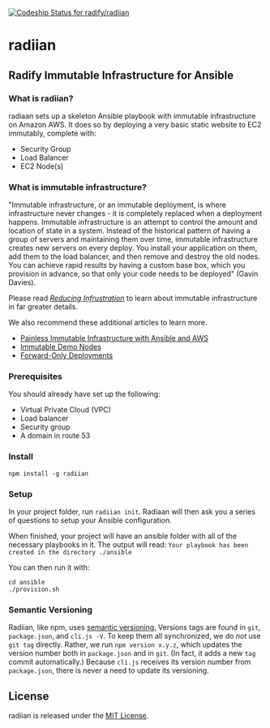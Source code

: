 [ ![Codeship Status for radify/radiian](https://codeship.com/projects/b48eb730-0eb6-0133-f4b7-6a87ab38c290/status?branch=master)](https://codeship.com/projects/91776)

# radiian

## Radify Immutable Infrastructure for Ansible

### What is radiian? 
radiaan sets up a skeleton Ansible playbook with immutable infrastructure on Amazon AWS. It does so by deploying a very 
basic static website to EC2 immutably, complete with:
* Security Group
* Load Balancer
* EC2 Node(s)

### What is immutable infrastructure? 
"Immutable infrastructure, or an immutable deployment, is where infrastructure never changes - it is completely replaced
when a deployment happens. Immutable infrastructure is an attempt to control the amount and location of state in a system. 
Instead of the historical pattern of having a group of servers and maintaining them over time, immutable infrastructure 
creates new servers on every deploy. You install your application on them, add them to the load balancer, and then remove 
and destroy the old nodes. You can achieve rapid results by having a custom base box, which you provision in advance, so
that only your code needs to be deployed" (Gavin Davies).

Please read [_Reducing Infrustration_](http://radify.io/blog/reducing-infrustration/) to learn about immutable 
infrastructure in far greater details. 

We also recommend these additional articles to learn more. 
* [Painless Immutable Infrastructure with Ansible and AWS](http://radify.io/blog/painless-immutable-infrastructure-with-ansible-and-aws/)
* [Immutable Demo Nodes](http://radify.io/blog/immutable-demo-nodes/)
* [Forward-Only Deployments](http://radify.io/blog/forward-only-deployments/)

### Prerequisites
You should already have set up the following:

* Virtual Private Cloud (VPC)
* Load balancer
* Security group
* A domain in route 53 

### Install
`npm install -g radiian`

### Setup

In your project folder, run `radiian init`. Radiaan will then ask you a series of questions to setup your Ansible configuration.

When finished, your project will have an ansible folder with all of the necessary playbooks in it. The output will read:
`Your playbook has been created in the directory ./ansible`

You can then run it with:
```
cd ansible
./provision.sh
```

### Semantic Versioning
Radiian, like npm, uses [semantic versioning.](http://semver.org/) Versions tags are found in `git`, `package.json`, and `cli.js -V`.
To keep them all synchronized, we do *not* use `git tag` directly. Rather, we run `npm version x.y.z`, which updates the
version number both in `package.json` and in `git`. (In fact, it adds a new `tag` commit automatically.) Because `cli.js`
receives its version number from `package.json`, there is never a need to update its versioning.

## License

radiian is released under the [MIT License](http://www.opensource.org/licenses/MIT).
